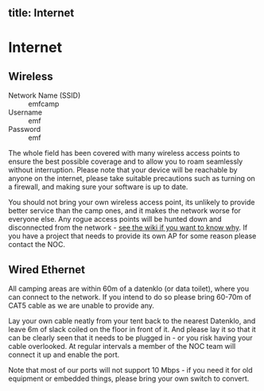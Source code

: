 title: Internet
---
# Internet

## Wireless
<dl>
  <dt>Network Name (SSID)</dt>
  <dd>emfcamp</dd>
  <dt>Username</dt>
  <dd>emf</dd>
  <dt>Password</dt>
  <dd>emf</dd>
</dl>

The whole field has been covered with many wireless access points to ensure the best possible coverage and to allow you to roam seamlessly without interruption. Please note that your device will be reachable by anyone on the internet, please take suitable precautions such as turning on a firewall, and making sure your software is up to date.

You should not bring your own wireless access point, its unlikely to provide better service than the camp ones, and it makes the network worse for everyone else. Any rogue access points will be hunted down and disconnected from the network - [see the wiki if you want to know why](https://wiki.emfcamp.org/wiki/Network/Rogue_Access_Points). If you have a project that needs to provide its own AP for some reason please contact the NOC.

## Wired Ethernet
All camping areas are within 60m of a datenklo (or data toilet), where you can connect to the network. If you intend to do so please bring 60-70m of CAT5 cable as we are unable to provide any.

Lay your own cable neatly from your tent back to the nearest Datenklo, and leave 6m of slack coiled on the floor in front of it. And please lay it so that it can be clearly seen that it needs to be plugged in - or you risk having your cable overlooked. At regular intervals a member of the NOC team will connect it up and enable the port.

Note that most of our ports will not support 10 Mbps - if you need it for old equipment or embedded things, please bring your own switch to convert.
